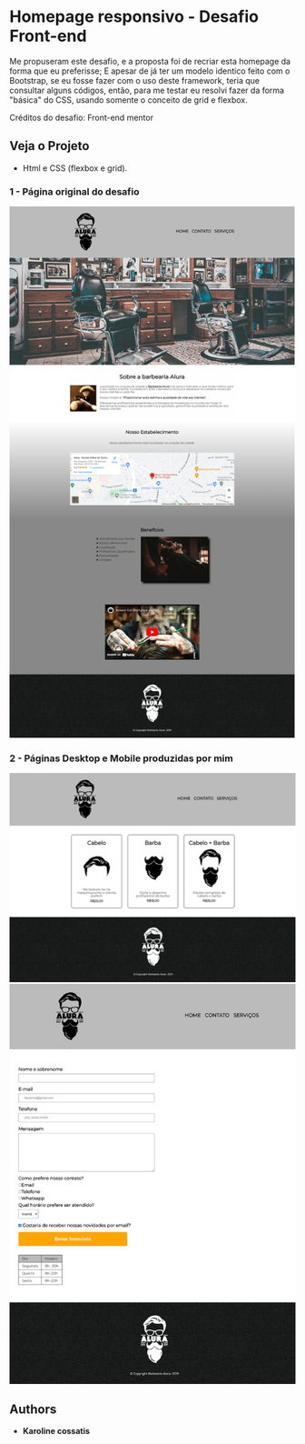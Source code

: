 # Homepage responsivo - Desafio Front-end



Me propuseram este desafio, e a proposta foi de recriar esta homepage da forma que eu preferisse; E apesar de já ter um modelo identico feito com o Bootstrap, se eu fosse fazer com o uso deste framework, teria que consultar alguns códigos, então, para me testar eu resolvi fazer da forma "básica" do CSS, usando somente o conceito de grid e flexbox. 

Créditos do desafio: Front-end mentor

 


## Veja o Projeto

* Html e CSS (flexbox e grid).

### 1 - Página original do desafio

![Homepage image](https://github.com/karolcossatis/Site-Barbearia-Alura/blob/main/prints%20site%20barbearia/Print-home.png)

### 2 - Páginas Desktop e Mobile produzidas por mim

![Servicos page](https://github.com/karolcossatis/Site-Barbearia-Alura/blob/master/prints%20site%20barbearia/print-servicos.png)
![contato page](https://github.com/karolcossatis/Site-Barbearia-Alura/blob/main/prints%20site%20barbearia/Print-contato.png)





  ## Authors

  * **Karoline cossatis** 

